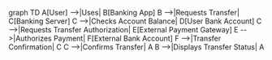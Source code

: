 
graph TD
    A[User] -->|Uses| B[Banking App]
    B -->|Requests Transfer| C[Banking Server]
    C -->|Checks Account Balance| D[User Bank Account]
    C -->|Requests Transfer Authorization| E[External Payment Gateway]
    E -->|Authorizes Payment| F[External Bank Account]
    F -->|Transfer Confirmation| C
    C -->|Confirms Transfer| A
    B -->|Displays Transfer Status| A
